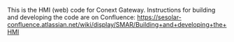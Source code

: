 This is the HMI (web) code for Conext Gateway. Instructions for building and developing the code are on Confluence: https://sesolar-confluence.atlassian.net/wiki/display/SMAR/Building+and+developing+the+HMI
